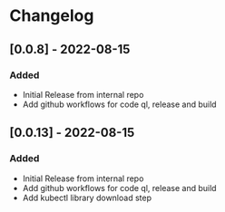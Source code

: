 # Changelog

## [0.0.8] - 2022-08-15
### Added
- Initial Release from internal repo
- Add github workflows for code ql, release and build

## [0.0.13] - 2022-08-15
### Added
- Initial Release from internal repo
- Add github workflows for code ql, release and build
- Add kubectl library download step

